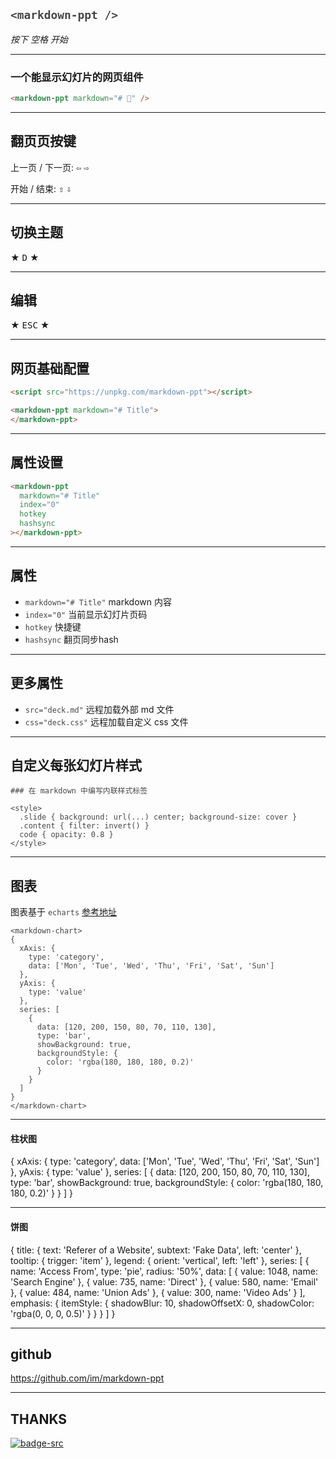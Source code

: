 ## `<markdown-ppt />`

*按下 <kbd>空格</kbd> 开始*

---

### 一个能显示幻灯片的网页组件

```html
<markdown-ppt markdown="# 🦄" />
```

---

## 翻页页按键

上一页 / 下一页: <kbd>⇦</kbd> <kbd>⇨</kbd>

开始 / 结束: <kbd>⇧</kbd> <kbd>⇩</kbd>

---

## 切换主题

★ <kbd>D</kbd> ★

---

## 编辑

★ <kbd>ESC</kbd> ★

---


## 网页基础配置

```html
<script src="https://unpkg.com/markdown-ppt"></script>

<markdown-ppt markdown="# Title">
</markdown-ppt>
```

---

## 属性设置

```html
<markdown-ppt
  markdown="# Title" 
  index="0"
  hotkey
  hashsync
></markdown-ppt>
```

---

## 属性 

- `markdown="# Title"` markdown 内容
- `index="0"` 当前显示幻灯片页码
- `hotkey` 快捷键
- `hashsync` 翻页同步hash

---

## 更多属性

- `src="deck.md"` 远程加载外部 md 文件
- `css="deck.css"` 远程加载自定义 css 文件

---

## 自定义每张幻灯片样式

```
### 在 markdown 中编写内联样式标签

<style>
  .slide { background: url(...) center; background-size: cover }
  .content { filter: invert() }
  code { opacity: 0.8 }
</style>
```

<style>
.slide {
  background: url(./bg.jpeg) center;
  background-size: cover;
}
.content { filter: invert() }
code { opacity: 0.8 }
</style>

---


## 图表

图表基于 `echarts`   [参考地址](https://echarts.apache.org/examples/zh/index.html#chart-type-line)

```
<markdown-chart>
{
  xAxis: {
    type: 'category',
    data: ['Mon', 'Tue', 'Wed', 'Thu', 'Fri', 'Sat', 'Sun']
  },
  yAxis: {
    type: 'value'
  },
  series: [
    {
      data: [120, 200, 150, 80, 70, 110, 130],
      type: 'bar',
      showBackground: true,
      backgroundStyle: {
        color: 'rgba(180, 180, 180, 0.2)'
      }
    }
  ]
}
</markdown-chart>
```
<style>
.content {
    transform: scale(0.6)!important;
}
</style>

---

#### 柱状图

<markdown-chart>
{
  xAxis: {
    type: 'category',
    data: ['Mon', 'Tue', 'Wed', 'Thu', 'Fri', 'Sat', 'Sun']
  },
  yAxis: {
    type: 'value'
  },
  series: [
    {
      data: [120, 200, 150, 80, 70, 110, 130],
      type: 'bar',
      showBackground: true,
      backgroundStyle: {
        color: 'rgba(180, 180, 180, 0.2)'
      }
    }
  ]
}
</markdown-chart>
<style>
.content {
    transform: scale(0.6)!important;
}
</style>

---

#### 饼图

<markdown-chart>
{
  title: {
    text: 'Referer of a Website',
    subtext: 'Fake Data',
    left: 'center'
  },
  tooltip: {
    trigger: 'item'
  },
  legend: {
    orient: 'vertical',
    left: 'left'
  },
  series: [
    {
      name: 'Access From',
      type: 'pie',
      radius: '50%',
      data: [
        { value: 1048, name: 'Search Engine' },
        { value: 735, name: 'Direct' },
        { value: 580, name: 'Email' },
        { value: 484, name: 'Union Ads' },
        { value: 300, name: 'Video Ads' }
      ],
      emphasis: {
        itemStyle: {
          shadowBlur: 10,
          shadowOffsetX: 0,
          shadowColor: 'rgba(0, 0, 0, 0.5)'
        }
      }
    }
  ]
}
</markdown-chart>

---

## github

https://github.com/im/markdown-ppt

---

## THANKS

[![badge-src]][badge-link]

[badge-src]: https://badgen.net/badge/github/im%2Fmarkdown-ppt?icon&label&scale=2
[badge-link]: https://github.com/im/markdown-ppt
